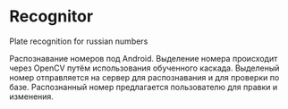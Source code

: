 Recognitor
==========

Plate recognition for russian numbers

Распознавание номеров под Android. Выделение номера происходит через OpenCV путём использования обученного каскада.
Выделеный номер отправляется на сервер для распознавания и для проверки по базе. Распознанный номер предлагается пользователю
для правки и изменения.
